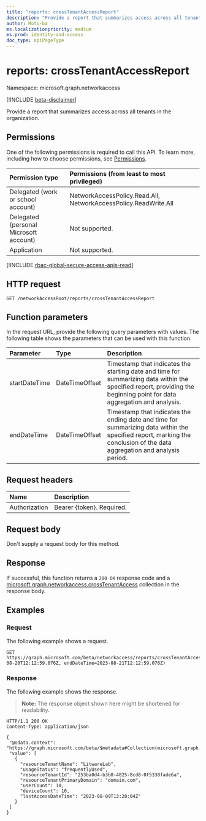 ```yaml
---
title: "reports: crossTenantAccessReport"
description: "Provide a report that summarizes access across all tenants in the organization."
author: Moti-ba
ms.localizationpriority: medium
ms.prod: identity-and-access
doc_type: apiPageType
---
```


# reports: crossTenantAccessReport
Namespace: microsoft.graph.networkaccess

[!INCLUDE [beta-disclaimer](../../includes/beta-disclaimer.md)]

Provide a report that summarizes access across all tenants in the organization.

## Permissions
One of the following permissions is required to call this API. To learn more, including how to choose permissions, see [Permissions](/graph/permissions-reference).

|Permission type|Permissions (from least to most privileged)|
|:---|:---|
|Delegated (work or school account)|NetworkAccessPolicy.Read.All, NetworkAccessPolicy.ReadWrite.All|
|Delegated (personal Microsoft account)|Not supported.|
|Application|Not supported.|

[!INCLUDE [rbac-global-secure-access-apis-read](../includes/rbac-for-apis/rbac-global-secure-access-apis-read.md)]

## HTTP request

<!-- {
  "blockType": "ignored"
}
-->
``` http
GET /networkAccessRoot/reports/crossTenantAccessReport
```

## Function parameters
In the request URL, provide the following query parameters with values.
The following table shows the parameters that can be used with this function.

|Parameter|Type|Description|
|:---|:---|:---|
|startDateTime|DateTimeOffset|Timestamp that indicates the starting date and time for summarizing data within the specified report, providing the beginning point for data aggregation and analysis.|
|endDateTime|DateTimeOffset|Timestamp that indicates the ending date and time for summarizing data within the specified report, marking the conclusion of the data aggregation and analysis period.|


## Request headers
|Name|Description|
|:---|:---|
|Authorization|Bearer {token}. Required.|

## Request body
Don't supply a request body for this method.

## Response

If successful, this function returns a `200 OK` response code and a [microsoft.graph.networkaccess.crossTenantAccess](../resources/networkaccess-crosstenantaccess.md) collection in the response body.

## Examples

### Request
The following example shows a request.
<!-- {
  "blockType": "request",
  "name": "reportsthis.crosstenantaccessreport"
}
-->
``` http
GET https://graph.microsoft.com/beta/networkaccess/reports/crossTenantAccessReport(startDateTime=2023-08-20T12:12:59.076Z, endDateTime=2023-08-21T12:12:59.076Z) 
```


### Response
The following example shows the response.
>**Note:** The response object shown here might be shortened for readability.
<!-- {
  "blockType": "response",
  "truncated": true,
  "@odata.type": "Collection(microsoft.graph.networkaccess.crossTenantAccess)"
}
-->
``` http
HTTP/1.1 200 OK
Content-Type: application/json

{
 "@odata.context": "https://graph.microsoft.com/beta/$metadata#Collection(microsoft.graph.networkaccess.crossTenantAccess)",
 "value": [
   {
     "resourceTenantName": "LitwareLab",
     "usageStatus": "frequentlyUsed",
     "resourceTenantId": "253ba0d4-b3b0-4825-8cd8-0f5338fade6a",
     "resourceTenantPrimaryDomain": "domain.com",
     "userCount": 10,
     "deviceCount": 10,
     "lastAccessDateTime": "2023-08-09T13:20:04Z"
   }
 ]
} 
```

